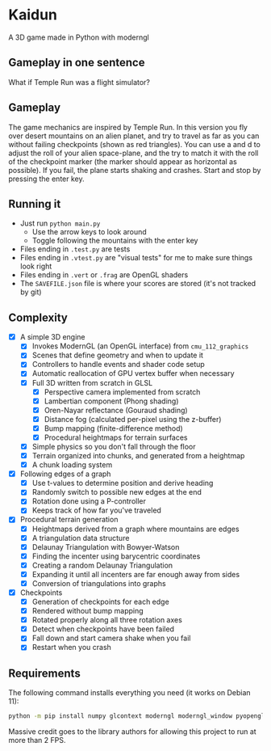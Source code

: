 # Kaidun
A 3D game made in Python with moderngl

## Gameplay in one sentence

What if Temple Run was a flight simulator?

## Gameplay

The game mechanics are inspired by Temple Run. In this version you fly over
desert mountains on an alien planet, and try to travel as far as you can without
failing checkpoints (shown as red triangles). You can use a and d to adjust the
roll of your alien space-plane, and the try to match it with the roll of the
checkpoint marker (the marker should appear as horizontal as possible). If you fail,
the plane starts shaking and crashes. Start and stop by pressing the enter key.

## Running it

- Just run `python main.py`
    - Use the arrow keys to look around
    - Toggle following the mountains with the enter key
- Files ending in `.test.py` are tests
- Files ending in `.vtest.py` are "visual tests" for me to make sure things look right
- Files ending in `.vert` or `.frag` are OpenGL shaders
- The `SAVEFILE.json` file is where your scores are stored (it's not tracked by git)

## Complexity
- [X] A simple 3D engine
    - [X] Invokes ModernGL (an OpenGL interface) from `cmu_112_graphics`
    - [X] Scenes that define geometry and when to update it
    - [X] Controllers to handle events and shader code setup
    - [X] Automatic reallocation of GPU vertex buffer when necessary
    - [X] Full 3D written from scratch in GLSL
        - [X] Perspective camera implemented from scratch
        - [X] Lambertian component (Phong shading) 
        - [X] Oren-Nayar reflectance (Gouraud shading)
        - [X] Distance fog (calculated per-pixel using the z-buffer)
        - [X] Bump mapping (finite-difference method)
        - [X] Procedural heightmaps for terrain surfaces
    - [X] Simple physics so you don't fall through the floor
    - [X] Terrain organized into chunks, and generated from a heightmap
    - [X] A chunk loading system
- [X] Following edges of a graph
    - [X] Use t-values to determine position and derive heading
    - [X] Randomly switch to possible new edges at the end
    - [X] Rotation done using a P-controller
    - [X] Keeps track of how far you've traveled
- [X] Procedural terrain generation
    - [X] Heightmaps derived from a graph where mountains are edges
    - [X] A triangulation data structure
    - [X] Delaunay Triangulation with Bowyer-Watson
    - [X] Finding the incenter using barycentric coordinates
    - [X] Creating a random Delaunay Triangulation
    - [X] Expanding it until all incenters are far enough away from sides
    - [X] Conversion of triangulations into graphs
- [X] Checkpoints
    - [X] Generation of checkpoints for each edge
    - [X] Rendered without bump mapping
    - [X] Rotated properly along all three rotation axes
    - [X] Detect when checkpoints have been failed
    - [X] Fall down and start camera shake when you fail
    - [X] Restart when you crash

## Requirements

The following command installs everything you need (it works on Debian 11):

```sh
python -m pip install numpy glcontext moderngl moderngl_window pyopengltk pynput
```

Massive credit goes to the library authors for allowing this project to run at more than 2 FPS.

